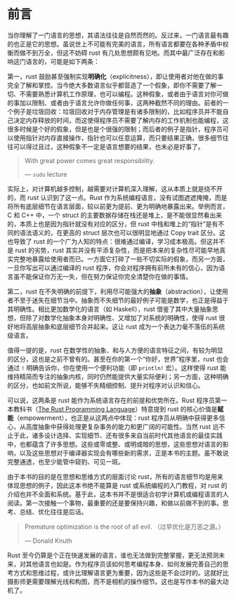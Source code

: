 # 前言
当你理解了一门语言的思想，其语法往往是自然而然的。反过来，一门语言最有趣的也正是它的思想。虽说世上不可能有完美的语言，所有语言都要在各种矛盾中权衡而做不到万全，但这不妨碍 rust 有几处思想颇有见地。而其中最广泛存在和影响这门语言的，可能是如下两条：

第一，rust 鼓励甚至强制实现**明确化**（explicitness），即让使用者对他在做的事完全了解和掌控。当今绝大多数语言似乎都营造了一个假象，即你不需要了解一切、不需要熟悉计算机工作原理，也可以编程。这种假象，或者由于语言对你可做的事加以限制、或者由于语言允许你做任何事，这两种截然不同的理由。前者的一个例子是垃圾回收：垃圾回收对于内存管理是有诸多限制的，比如程序员并不能自己决定内存释放的时间，而这使得程序员不需要了解内存的工作机制也能编程，这很多时候是个好的假象，但是也是个很强的限制；而后者的例子是指针，程序员可以使用指针对内存直接操作，指针也可以任意运算，而只要结果正确，很多细节往往可以得过且过，这种假象不一定是语言想要的结果，也未必是好事了。

> With great power comes great responsibility.
>
> — `sudo` lecture

实际上，对计算机越多控制，越需要对计算机深入理解，这从本质上就是绕不开的，而 rust 认识到了这一点。Rust 作为系统编程语言，没有试图遮遮掩掩，而是将所有底层细节在语言层面，较以前更为提前、更为明确地暴露出来。举例而言，C 和 C++ 中，一个 struct 的主要数据存储在栈还是堆上，是不能很显然看出来的，本质上也是因为指针就没有对应的区分，但 rust 中栈和堆上的“指针”是有不同的语法语义的，在更高的 struct 层次也可以很明显地通过 Copy trait 区分。这也导致了 rust 的一个广为人知的特点：很难通过编译，学习成本极高。但这并不是 rust 的劣势，rust 其实并没有平添复杂性，而是把本来的复杂性尽可能早地真实完整地暴露给使用者而已。一方面它打碎了一些不切实际的假象，而另一方面，一旦你写出可以通过编译的 rust 程序，你会对程序拥有前所未有的信心，因为语言虽不能保证你万无一失，但在努力保证你完全清楚你在做的事情。

第二，rust 在不失明确的前提下，利用尽可能强大的**抽象**（abstraction），让使用者不至于迷失在细节当中。抽象而不失细节的最好例子可能是数学，也正是得益于其明确性。相比更加数学化的语言（如 Haskell），rust 借鉴了其中大量抽象思想，但除了对数学化抽象本身对明确性、又增加了对系统的明确性，使得 rust 很好地将高层抽象和底层细节合并起来。这让 rust 成为一个表达力毫不落伍的系统级语言。

值得一提的是，rust 在数学性的抽象、和与人方便的语言特征之间，有较为明显的区分，这也是之前不曾有的。甚至在你的第一个“你好，世界”程序里，rust 也会通过 `!` 明确告诉你，你在使用一个便利功能（即 `println!` 宏）。这样使得 rust 能维持精简而专注的抽象内核，同时仍然能提供大量实际便利；另一方面，这种明确的区分，也如前文所说，能够不失精细控制、提升对程序对认识和信心。

可以说，这两条是 rust 能作为系统语言存在的前提和优势所在。Rust 程序员第一本教科书（[The Rust Programming Language](https://doc.rust-lang.org/book/)）特意提到 rust 的核心价值是**赋能**（empowerment），也正是从这两点中体现：rust 程序员从明确中获得更多信心，从高度抽象中获得处理更复杂事务的能力和更广阔的可能性。当然 rust 远不止于此，诸多设计选择、实现细节、还有很多来自当前时代其他语言的最佳实践中，也都蕴含了许多思想。这些或零或整、或明或暗的思想，这些思想对语言的影响，以及这些思想对于编译器实现会有哪些新的需求，正是本书的主题。虽不敢说完整通透，也至少能管中窥豹、可见一斑。

由于本书的目的是在思想和思维方式的层面讨论 rust，所有的语言细节均是用来体现思想的例子，因此这本书绝不能算是 rust 或系统编程的入门教程，对 rust 的介绍也并不全面和系统。基于此，这本书并不是很适合初学计算机或编程语言的人阅读。第一次接触一个事物，最重要的还是要保持兴趣，和做以前做不到的事。思考、总结、优化往往是后话。

> Premature optimization is the root of all evil. （过早优化是万恶之源。）
>
> — Donald Knuth

Rust 至今仍算是个正在快速发展的语言，谁也无法做到完整掌握，更无法预测未来，对其他语言也如是。作为程序员该如何思考编程本身、如何发展完善自己的思考方式和思维过程，或许比理解语言更为重要，因为这些是不会过时的。这就好比摄影师更需要理解光线和构图，而不是相机的操作细节。这也是写作本书的最大动机了。
